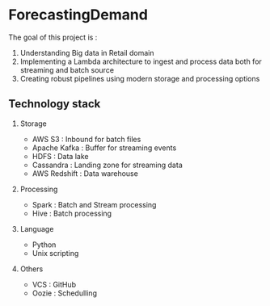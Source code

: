 # ForecastingDemand

The goal of this project is :

1. Understanding Big data in Retail domain
2. Implementing a Lambda architecture to ingest and process data both for streaming and batch source
3. Creating robust pipelines using modern storage and processing options

## Technology stack

1. Storage
	- AWS S3 : Inbound for batch files
	- Apache Kafka : Buffer for streaming events
	- HDFS : Data lake
	- Cassandra : Landing zone for streaming data
	- AWS Redshift : Data warehouse
	
2. Processing 
	- Spark : Batch and Stream processing
	- Hive : Batch processing

3. Language 
	- Python
	- Unix scripting
	
4. Others 
	- VCS : GitHub
	- Oozie : Schedulling